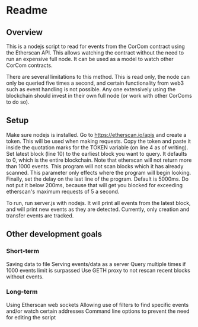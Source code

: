 # Readme

## Overview

This is a nodejs script to read for events from the CorCom contract using the Etherscan API. This allows watching the contract without the need to run an expensive full node. It can be used as a model to watch other CorCom contracts.

There are several limitations to this method. This is read only, the node can only be queried five times a second, and certain functionality from web3 such as event handling is not possible. Any one extensively using the blockchain should invest in their own full node (or work with other CorComs to do so).

## Setup

Make sure nodejs is installed. Go to https://etherscan.io/apis and create a token. This will be used when making requests. Copy the token and paste it inside the quotation marks for the TOKEN variable (on line 4 as of writing). Set latest block (line 10) to the earliest block you want to query. It defaults to 0, which is the entire blockchain. Note that etherscan will not return more than 1000 events. This program will not scan blocks which it has already scanned. This parameter only effects where the program will begin looking. Finally, set the delay on the last line of the program. Default is 5000ms. Do not put it below 200ms, because that will get you blocked for exceeding etherscan's maximum requests of 5 a second.

To run, run server.js with nodejs. It will print all events from the latest block, and will print new events as they are detected. Currently, only creation and transfer events are tracked.

## Other development goals

### Short-term

Saving data to file
Serving events/data as a server
Query multiple times if 1000 events limit is surpassed
Use GETH proxy to not rescan recent blocks without events.

### Long-term

Using Etherscan web sockets
Allowing use of filters to find specific events and/or watch certain addresses
Command line options to prevent the need for editing the script
